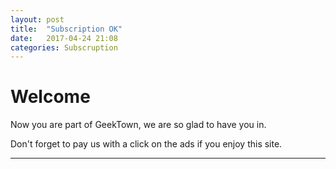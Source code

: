 ```yaml
---
layout: post
title:  "Subscription OK"
date:   2017-04-24 21:08
categories: Subscruption
---
```

# Welcome
Now you are part of GeekTown, we are so glad to have you in.

Don't forget to pay us with a click on the ads if you enjoy this site.
<hr>

<script async src="//pagead2.googlesyndication.com/pagead/js/adsbygoogle.js"></script>
<!-- inferior -->
<ins class="adsbygoogle"
     style="display:inline-block;width:728px;height:90px"
     data-ad-client="ca-pub-5428825449848403"
     data-ad-slot="1328012179"></ins>
<script>
(adsbygoogle = window.adsbygoogle || []).push({});
</script>